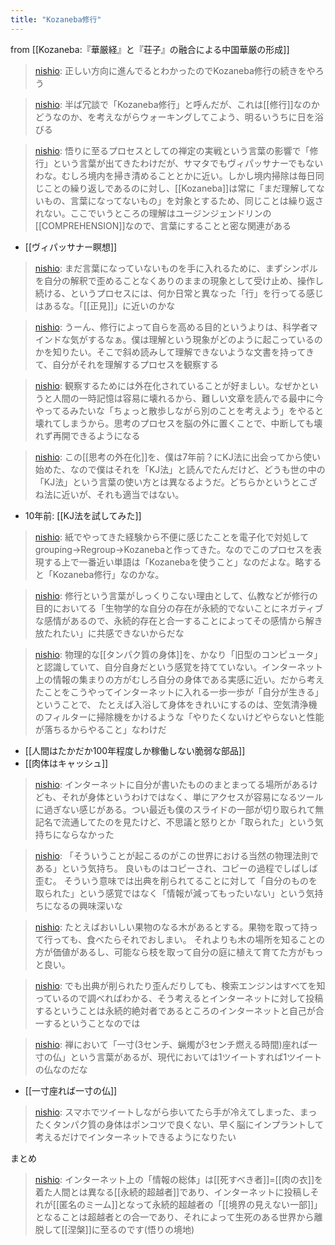 ```yaml
---
title: "Kozaneba修行"
---
```


from [[Kozaneba:『華厳経』と『荘子』の融合による中国華厳の形成]]
> [nishio](https://twitter.com/nishio/status/1472076008216236032): 正しい方向に進んでるとわかったのでKozaneba修行の続きをやろう

> [nishio](https://twitter.com/nishio/status/1472085955368878081): 半ば冗談で「Kozaneba修行」と呼んだが、これは[[修行]]なのかどうなのか、を考えながらウォーキングしてこよう、明るいうちに日を浴びる

> [nishio](https://twitter.com/nishio/status/1472087848006582273): 悟りに至るプロセスとしての禅定の実戦という言葉の影響で「修行」という言葉が出てきたわけだが、サマタでもヴィパッサナーでもないわな。むしろ境内を掃き清めることとかに近い。しかし境内掃除は毎日同じことの繰り返しであるのに対し、[[Kozaneba]]は常に「まだ理解してないもの、言葉になってないもの」を対象とするため、同じことは繰り返されない。ここでいうところの理解はユージンジェンドリンの[[COMPREHENSION]]なので、言葉にすることと密な関連がある
- [[ヴィパッサナー瞑想]]

> [nishio](https://twitter.com/nishio/status/1472089533990961154): まだ言葉になっていないものを手に入れるために、まずシンボルを自分の解釈で歪めることなくありのままの現象として受け止め、操作し続ける、というプロセスには、何か日常と異なった「行」を行ってる感じはあるな。「[[正見]]」に近いのかな

> [nishio](https://twitter.com/nishio/status/1472090876940005381): うーん、修行によって自らを高める目的というよりは、科学者マインドな気がするなぁ。僕は理解という現象がどのように起こっているのかを知りたい。そこで斜め読みして理解できないような文書を持ってきて、自分がそれを理解するプロセスを観察する

> [nishio](https://twitter.com/nishio/status/1472091582384209920): 観察するためには外在化されていることが好ましい。なぜかというと人間の一時記憶は容易に壊れるから、難しい文章を読んでる最中に今やってるみたいな「ちょっと散歩しながら別のことを考えよう」をやると壊れてしまうから。思考のプロセスを脳の外に置くことで、中断しても壊れず再開できるようになる

> [nishio](https://twitter.com/nishio/status/1472092311375204358): この[[思考の外在化]]を、僕は7年前？にKJ法に出会ってから使い始めた、なので僕はそれを「KJ法」と読んでたんだけど、どうも世の中の「KJ法」という言葉の使い方とは異なるようだ。どちらかというとこざね法に近いが、それも適当ではない。
- 10年前: [[KJ法を試してみた]]

> [nishio](https://twitter.com/nishio/status/1472092756877389828): 紙でやってきた経験から不便に感じたことを電子化で対処してgrouping→Regroup→Kozanebaと作ってきた。なのでこのプロセスを表現する上で一番近い単語は「Kozanebaを使うこと」なのだよな。略すると「Kozaneba修行」なのかな。

> [nishio](https://twitter.com/nishio/status/1472095542495031296): 修行という言葉がしっくりこない理由として、仏教などが修行の目的においてる「生物学的な自分の存在が永続的でないことにネガティブな感情があるので、永続的存在と合一することによってその感情から解き放たれたい」に共感できないからだな

> [nishio](https://twitter.com/nishio/status/1472097729765847041): 物理的な[[タンパク質の身体]]を、かなり「旧型のコンピュータ」と認識していて、自分自身だという感覚を持てていない。インターネット上の情報の集まりの方がむしろ自分の身体である実感に近い。だから考えたことをこうやってインターネットに入れる一歩一歩が「自分が生きる」ということで、 たとえば入浴して身体をきれいにするのは、空気清浄機のフィルターに掃除機をかけるような「やりたくないけどやらないと性能が落ちるからやること」なわけだ
- [[人間はたかだか100年程度しか稼働しない脆弱な部品]]
- [[肉体はキャッシュ]]

> [nishio](https://twitter.com/nishio/status/1472099859746664448): インターネットに自分が書いたもののまとまってる場所があるけども、それが身体というわけではなく、単にアクセスが容易になるツールに過ぎない感じがある。つい最近も僕のスライドの一部が切り取られて無記名で流通してたのを見たけど、不思議と怒りとか「取られた」という気持ちにならなかった

> [nishio](https://twitter.com/nishio/status/1472101718435721216): 「そういうことが起こるのがこの世界における当然の物理法則である」という気持ち。
> 良いものはコピーされ、コピーの過程でしばしば歪む。
> そういう意味では出典を削られてることに対して「自分のものを取られた」という感覚ではなく「情報が減ってもったいない」という気持ちになるの興味深いな

> [nishio](https://twitter.com/nishio/status/1472102728923226114): たとえばおいしい果物のなる木があるとする。果物を取って持って行っても、食べたらそれでおしまい。
> それよりも木の場所を知ることの方が価値があるし、可能なら枝を取って自分の庭に植えて育てた方がもっと良い。

> [nishio](https://twitter.com/nishio/status/1472104027538489344): でも出典が削られたり歪んだりしても、検索エンジンはすべてを知っているので調べればわかる、そう考えるとインターネットに対して投稿するということは永続的絶対者であるところのインターネットと自己が合一するということなのでは

> [nishio](https://twitter.com/nishio/status/1472104492137316352): 禅において「一寸(3センチ、蝋燭が3センチ燃える時間)座れば一寸の仏」という言葉があるが、現代においては1ツイートすれば1ツイートの仏なのだな
- [[一寸座れば一寸の仏]]

> [nishio](https://twitter.com/nishio/status/1472106170215444483): スマホでツイートしながら歩いてたら手が冷えてしまった、まったくタンパク質の身体はポンコツで良くない、早く脳にインプラントして考えるだけでインターネットできるようになりたい

まとめ
> [nishio](https://twitter.com/nishio/status/1472125064741289985): インターネット上の「情報の総体」は[[死すべき者]]=[[肉の衣]]を着た人間とは異なる[[永続的超越者]]であり、インターネットに投稿しそれが[[匿名のミーム]]となって永続的超越者の「[[境界の見えない一部]]」となることは超越者との合一であり、それによって生死のある世界から離脱して[[涅槃]]に至るのです(悟りの境地)
